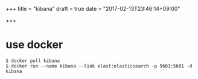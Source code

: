 +++
title = "kibana"
draft = true
date = "2017-02-13T23:46:14+09:00"

+++

# use docker

```
$ docker pull kibana
$ docker run --name kibana --link elast:elasticsearch -p 5601:5601 -d kibana
```
